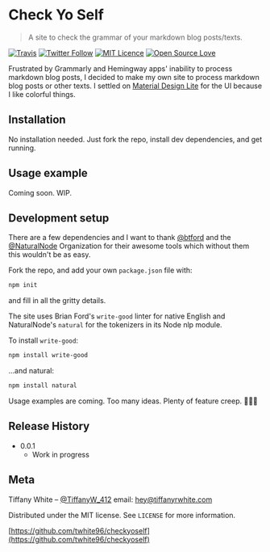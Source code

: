 # Check Yo Self
>  A site to check the grammar of your markdown blog posts/texts.

[![Travis](https://img.shields.io/travis/twhite96/checkyoself.svg)](https://travis-ci.org/twhite96/checkyoself)
[![Twitter Follow](https://img.shields.io/twitter/follow/TiffanyW_412.svg?style=social&label=Follow)](https://twitter.com/TiffanyW_412)
[![MIT Licence](https://badges.frapsoft.com/os/mit/mit.svg?v=103)](https://opensource.org/licenses/mit-license.php)
[![Open Source Love](https://badges.frapsoft.com/os/v1/open-source.svg?v=103)](https://github.com/ellerbrock/open-source-badges/)

Frustrated by Grammarly and Hemingway apps' inability to process markdown blog posts, I decided to make my own site to process markdown blog posts or other texts. I settled on [Material Design Lite](https://getmdl.io/index.html) for the UI because I like colorful things. 

## Installation

No installation needed. Just fork the repo, install dev dependencies, and get running.

## Usage example

Coming soon. WIP.

## Development setup

There are a few dependencies and I want to thank [@btford](https://github.com/btford) and the [@NaturalNode](https://github.com/NaturalNode) Organization for their awesome tools which without them this wouldn't be as easy.

Fork the repo, and add your own `package.json` file with:

```sh
npm init
```
and fill in all the gritty details.

The site uses Brian Ford's `write-good` linter for native English and NaturalNode's `natural` for the tokenizers in its Node nlp module.

To install `write-good`:

```sh
npm install write-good
```
...and natural:

```sh
npm install natural
```

Usage examples are coming. Too many ideas. Plenty of feature creep. 👎🏽😩

## Release History

* 0.0.1
    * Work in progress

## Meta

Tiffany White – [@TiffanyW_412](https://twitter.com/TiffanyW_412)  email: <hey@tiffanyrwhite.com>

Distributed under the MIT license. See ``LICENSE`` for more information.

[https://github.com/twhite96/checkyoself](https://github.com/twhite96/checkyoself)



